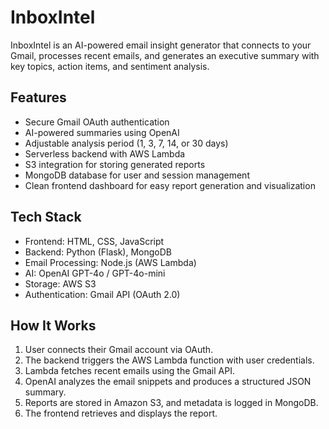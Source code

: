 # InboxIntel

InboxIntel is an AI-powered email insight generator that connects to your Gmail, processes recent emails, and generates an executive summary with key topics, action items, and sentiment analysis.

## Features
- Secure Gmail OAuth authentication
- AI-powered summaries using OpenAI
- Adjustable analysis period (1, 3, 7, 14, or 30 days)
- Serverless backend with AWS Lambda
- S3 integration for storing generated reports
- MongoDB database for user and session management
- Clean frontend dashboard for easy report generation and visualization

## Tech Stack
- Frontend: HTML, CSS, JavaScript
- Backend: Python (Flask), MongoDB
- Email Processing: Node.js (AWS Lambda)
- AI: OpenAI GPT-4o / GPT-4o-mini
- Storage: AWS S3
- Authentication: Gmail API (OAuth 2.0)

## How It Works
1. User connects their Gmail account via OAuth.
2. The backend triggers the AWS Lambda function with user credentials.
3. Lambda fetches recent emails using the Gmail API.
4. OpenAI analyzes the email snippets and produces a structured JSON summary.
5. Reports are stored in Amazon S3, and metadata is logged in MongoDB.
6. The frontend retrieves and displays the report.
